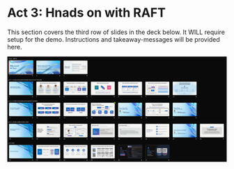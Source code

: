 # Act 3: Hnads on with RAFT

This section covers the third row of slides in the deck below. It WILL require setup for the demo. Instructions and takeaway-messages will be provided here.

![Run of Talk](./../assets/Speaker-Deck.png)